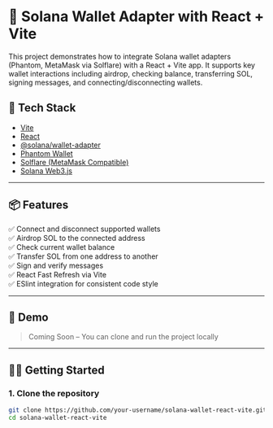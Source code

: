 # 🔗 Solana Wallet Adapter with React + Vite

This project demonstrates how to integrate Solana wallet adapters (Phantom, MetaMask via Solflare) with a React + Vite app. It supports key wallet interactions including airdrop, checking balance, transferring SOL, signing messages, and connecting/disconnecting wallets.

## 🚀 Tech Stack

- [Vite](https://vitejs.dev/)
- [React](https://reactjs.org/)
- [@solana/wallet-adapter](https://github.com/solana-labs/wallet-adapter)
- [Phantom Wallet](https://phantom.app/)
- [Solflare (MetaMask Compatible)](https://solflare.com/)
- [Solana Web3.js](https://solana-labs.github.io/solana-web3.js/)

---

## 📦 Features

✅ Connect and disconnect supported wallets  
✅ Airdrop SOL to the connected address  
✅ Check current wallet balance  
✅ Transfer SOL from one address to another  
✅ Sign and verify messages  
✅ React Fast Refresh via Vite  
✅ ESlint integration for consistent code style

---

## 📸 Demo

> Coming Soon – You can clone and run the project locally

---

## 🧑‍💻 Getting Started

### 1. Clone the repository

```bash
git clone https://github.com/your-username/solana-wallet-react-vite.git
cd solana-wallet-react-vite
